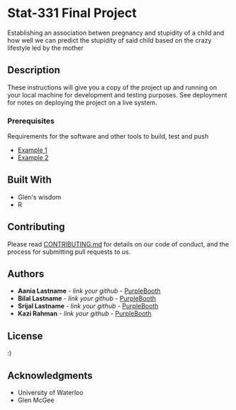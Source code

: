# Stat-331 Final Project

Establishing an association betwen pregnancy and stupidity of a child and how well we can predict the stupidity of said child
based on the crazy lifestyle led by the mother


## Description

These instructions will give you a copy of the project up and running on
your local machine for development and testing purposes. See deployment
for notes on deploying the project on a live system.

### Prerequisites

Requirements for the software and other tools to build, test and push 
- [Example 1](https://www.example.com)
- [Example 2](https://www.example.com)


## Built With

  - Glen's wisdom
  - R

## Contributing

Please read [CONTRIBUTING.md](CONTRIBUTING.md) for details on our code
of conduct, and the process for submitting pull requests to us.


## Authors

  - **Aania Lastname** - *link your github* -
    [PurpleBooth](https://github.com/PurpleBooth)
  - **Bilal Lastname** - *link your github* -
    [PurpleBooth](https://github.com/PurpleBooth)
  - **Srijal Lastname** - *link your github* -
    [PurpleBooth](https://github.com/PurpleBooth)
  - **Kazi Rahman** - *link your github* -
    [PurpleBooth](https://github.com/PurpleBooth)



## License
:)

## Acknowledgments

  - University of Waterloo
  - Glen McGee
  

